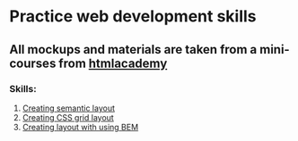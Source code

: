 # Practice web development skills
## All mockups and materials are taken from a mini-courses from [htmlacademy](https://htmlacademy.ru)

### Skills:
1. [Creating semantic layout](semantic-layout-cases/)
2. [Creating CSS grid layout](css-grid-cases/)
3. [Creating layout with using BEM](bem-cases/)